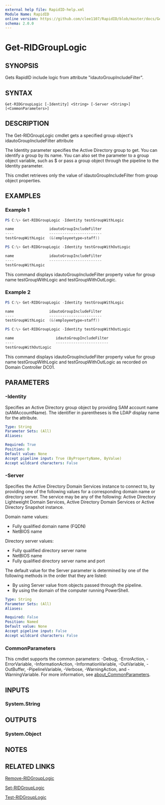 ```yaml
---
external help file: RapidID-help.xml
Module Name: RapidID
online version: https://github.com/clee1107/RapidID/blob/master/docs/Get-RIDGroupLogic.md
schema: 2.0.0
---
```


# Get-RIDGroupLogic

## SYNOPSIS
Gets RapidID include logic from attribute "idautoGroupIncludeFilter".

## SYNTAX

```
Get-RIDGroupLogic [-Identity] <String> [-Server <String>] [<CommonParameters>]
```

## DESCRIPTION
The Get-RIDGroupLogic cmdlet gets a specified group object's idautoGroupIncludeFilter attribute

The Identity parameter specifies the Active Directory group to get. You can identify a group by its name. You can also set the parameter to a group object variable, such as $<localGroupObject> or pass a group object through the pipeline to the Identity parameter.

This cmdlet retrieves only the value of idautoGroupIncludeFilter from group object properties.

## EXAMPLES

### Example 1
```powershell
PS C:\> Get-RIDGroupLogic -Identity testGroupWithLogic

name                idautoGroupIncludeFilter
----                ------------------------
testGroupWithLogic  (&(employeetype=staff))

PS C:\> Get-RIDGroupLogic -Identity testGroupWithOutLogic

name                idautoGroupIncludeFilter
----                ------------------------
testGroupWithLogic

```

This command displays idautoGroupIncludeFilter property value for group name testGroupWithLogic and testGroupWithOutLogic.

### Example 2
```powershell
PS C:\> Get-RIDGroupLogic -Identity testGroupWithLogic

name                idautoGroupIncludeFilter
----                ------------------------
testGroupWithLogic  (&(employeetype=staff))

PS C:\> Get-RIDGroupLogic -Identity testGroupWithOutLogic

name                   idautoGroupIncludeFilter
----                   ------------------------
testGroupWithOutLogic

```

This command displays idautoGroupIncludeFilter property value for group name testGroupWithLogic and testGroupWithOutLogic as recorded on Domain Controller DC01.

## PARAMETERS

### -Identity
Specifies an Active Directory group object by providing SAM account name (sAMAccountName). The identifier in parentheses is the LDAP display name for the attribute.

```yaml
Type: String
Parameter Sets: (All)
Aliases:

Required: True
Position: 0
Default value: None
Accept pipeline input: True (ByPropertyName, ByValue)
Accept wildcard characters: False
```

### -Server
Specifies the Active Directory Domain Services instance to connect to, by providing one of the following values for a corresponding domain name or directory server. The service may be any of the following: Active Directory Lightweight Domain Services, Active Directory Domain Services or Active Directory Snapshot instance.

Domain name values:

- Fully qualified domain name (FQDN)
- NetBIOS name

Directory server values:

- Fully qualified directory server name
- NetBIOS name
- Fully qualified directory server name and port

The default value for the Server parameter is determined by one of the following methods in the order that they are listed:

- By using Server value from objects passed through the pipeline.
- By using the domain of the computer running PowerShell.

```yaml
Type: String
Parameter Sets: (All)
Aliases:

Required: False
Position: Named
Default value: None
Accept pipeline input: False
Accept wildcard characters: False
```

### CommonParameters
This cmdlet supports the common parameters: -Debug, -ErrorAction, -ErrorVariable, -InformationAction, -InformationVariable, -OutVariable, -OutBuffer, -PipelineVariable, -Verbose, -WarningAction, and -WarningVariable. For more information, see [about_CommonParameters](http://go.microsoft.com/fwlink/?LinkID=113216).

## INPUTS

### System.String

## OUTPUTS

### System.Object
## NOTES

## RELATED LINKS
[Remove-RIDGroupLogic](https://github.com/clee1107/RapidID/blob/master/docs/Clear-RIDGroupLogic.md)

[Set-RIDGroupLogic](https://github.com/clee1107/RapidID/blob/master/docs/Set-RIDGroupLogic.md)

[Test-RIDGroupLogic](https://github.com/clee1107/RapidID/blob/master/docs/Test-RIDGroupLogic.md)